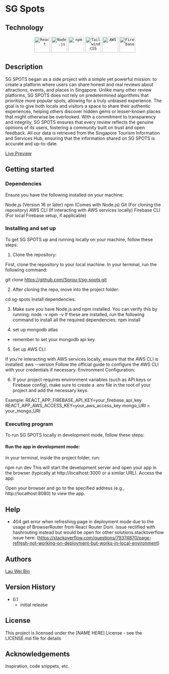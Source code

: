 # SG Spots

## Technology

<div align="center">
	<code><img width="50" src="https://user-images.githubusercontent.com/25181517/183897015-94a058a6-b86e-4e42-a37f-bf92061753e5.png" alt="React" title="React"/></code>
	<code><img width="50" src="https://user-images.githubusercontent.com/25181517/183568594-85e280a7-0d7e-4d1a-9028-c8c2209e073c.png" alt="Node.js" title="Node.js"/></code>
	<code><img width="50" src="https://user-images.githubusercontent.com/25181517/121401671-49102800-c959-11eb-9f6f-74d49a5e1774.png" alt="npm" title="npm"/></code>
	<code><img width="50" src="https://cdn.jsdelivr.net/gh/devicons/devicon@latest/icons/tailwindcss/tailwindcss-original.svg" alt="Tailwind CSS" title="Tailwind CSS"/></code>
    <code><img width="50" src="https://cdn.jsdelivr.net/gh/devicons/devicon@latest/icons/amazonwebservices/amazonwebservices-original-wordmark.svg" alt="AWS" title="AWS"/></code>
    <code><img width="50" src="https://devicon-website.vercel.app/api/firebase/plain-wordmark.svg" alt="Firebase" title="Firebase"/></code>
</div>

## Description

SG SPOTS began as a side project with a simple yet powerful mission: to create a platform where users can share honest and real reviews about attractions, events, and places in Singapore. Unlike many other review platforms, SG SPOTS does not rely on predetermined algorithms that prioritize more popular spots, allowing for a truly unbiased experience. The goal is to give both locals and visitors a space to share their authentic experiences, helping others discover hidden gems or lesser-known places that might otherwise be overlooked. With a commitment to transparency and integrity, SG SPOTS ensures that every review reflects the genuine opinions of its users, fostering a community built on trust and open feedback. All our data is retrieved from the Singapore Tourism Information and Services Hub, ensuring that the information shared on SG SPOTS is accurate and up-to-date.

[Live Preview](http://54.251.144.57:8080/)

## Getting started

### Dependencies

Ensure you have the following installed on your machine:

Node.js (Version 16 or later)
npm (Comes with Node.js)
Git (For cloning the repository)
AWS CLI (If interacting with AWS services locally)
Firebase CLI (For local Firebase setup, if applicable)

### Installing and set up

To get SG SPOTS up and running locally on your machine, follow these steps:

1. Clone the repository:

First, clone the repository to your local machine. In your terminal, run the following command:

git clone https://github.com/Sprou-t/sg-spots.git

2. After cloning the repo, move into the project folder:

cd sg-spots
Install dependencies:

3. Make sure you have Node.js and npm installed. You can verify this by running:
   node -v
   npm -v
   If these are installed, run the following command to install all the required dependencies:
   npm install

4. set up mongodb atlas

- remember to set your mongodb api key

5. Set up AWS CLI

If you're interacting with AWS services locally, ensure that the AWS CLI is installed:
aws --version
Follow the official guide to configure the AWS CLI with your credentials if necessary.
Environment Configuration:

6. If your project requires environment variables (such as API keys or Firebase config), make sure to create a .env file in the root of your project and add the necessary keys.

Example:
REACT_APP_FIREBASE_API_KEY=your_firebase_api_key
REACT_APP_AWS_ACCESS_KEY=your_aws_access_key
mongo_URI = your_mongo_URI

### Executing program

To run SG SPOTS locally in development mode, follow these steps:

#### Run the app in development mode:

In your terminal, inside the project folder, run:

npm run dev
This will start the development server and open your app in the browser (typically at http://localhost:3000 or a similar URL).
Access the app:

Open your browser and go to the specified address (e.g., http://localhost:8080) to view the app.

## Help

- 404 get error when refreshing page in deployment mode due to the usage of BrowserRouter from React Router Dom. Issue rectified with hashrouting instead but would be open for other solutions.stackoverflow issue here: (https://stackoverflow.com/questions/79374870/page-refresh-not-working-on-deployment-but-works-in-local-environment)

## Authors

[Lau Wei Bin](https://github.com/Sprou-t?tab=repositories)

## Version History

- 0.1
    - initial release

## License

This project is licensed under the [NAME HERE] License - see the LICENSE.md file for details

## Acknowledgements

Inspiration, code snippets, etc.
